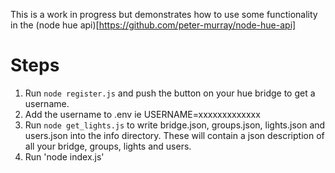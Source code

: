 This is a work in progress but demonstrates how to use some functionality in the (node hue api)[https://github.com/peter-murray/node-hue-api]

# Steps
1. Run `node register.js` and push the button on your hue bridge to get a username.
2. Add the username to .env ie USERNAME=xxxxxxxxxxxxx
3. Run `node get_lights.js` to write bridge.json, groups.json, lights.json and users.json into the info directory. These will contain a json description of all your bridge, groups, lights and users.
4. Run 'node index.js'